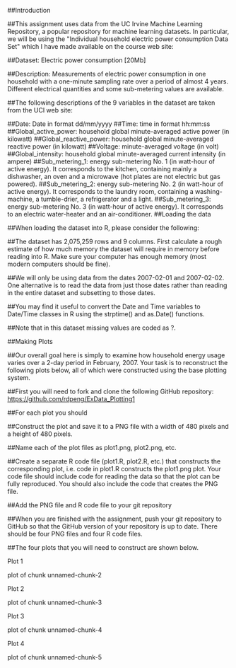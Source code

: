 ##Introduction

##This assignment uses data from the UC Irvine Machine Learning Repository, a popular repository for machine learning datasets. In particular, we will be using the "Individual household electric power consumption Data Set" which I have made available on the course web site:

##Dataset: Electric power consumption [20Mb]

##Description: Measurements of electric power consumption in one household with a one-minute sampling rate over a period of almost 4 years. Different electrical quantities and some sub-metering values are available.

##The following descriptions of the 9 variables in the dataset are taken from the UCI web site:

##Date: Date in format dd/mm/yyyy
##Time: time in format hh:mm:ss
##Global_active_power: household global minute-averaged active power (in kilowatt)
##Global_reactive_power: household global minute-averaged reactive power (in kilowatt)
##Voltage: minute-averaged voltage (in volt)
##Global_intensity: household global minute-averaged current intensity (in ampere)
##Sub_metering_1: energy sub-metering No. 1 (in watt-hour of active energy). It corresponds to the kitchen, containing mainly a dishwasher, an oven and a microwave (hot plates are not electric but gas powered).
##Sub_metering_2: energy sub-metering No. 2 (in watt-hour of active energy). It corresponds to the laundry room, containing a washing-machine, a tumble-drier, a refrigerator and a light.
##Sub_metering_3: energy sub-metering No. 3 (in watt-hour of active energy). It corresponds to an electric water-heater and an air-conditioner.
##Loading the data

##When loading the dataset into R, please consider the following:

##The dataset has 2,075,259 rows and 9 columns. First calculate a rough estimate of how much memory the dataset will require in memory before reading into R. Make sure your computer has enough memory (most modern computers should be fine).

##We will only be using data from the dates 2007-02-01 and 2007-02-02. One alternative is to read the data from just those dates rather than reading in the entire dataset and subsetting to those dates.

##You may find it useful to convert the Date and Time variables to Date/Time classes in R using the strptime() and as.Date() functions.

##Note that in this dataset missing values are coded as ?.

##Making Plots

##Our overall goal here is simply to examine how household energy usage varies over a 2-day period in February, 2007. Your task is to reconstruct the following plots below, all of which were constructed using the base plotting system.

##First you will need to fork and clone the following GitHub repository: https://github.com/rdpeng/ExData_Plotting1

##For each plot you should

##Construct the plot and save it to a PNG file with a width of 480 pixels and a height of 480 pixels.

##Name each of the plot files as plot1.png, plot2.png, etc.

##Create a separate R code file (plot1.R, plot2.R, etc.) that constructs the corresponding plot, i.e. code in plot1.R constructs the plot1.png plot. Your code file should include code for reading the data so that the plot can be fully reproduced. You should also include the code that creates the PNG file.

##Add the PNG file and R code file to your git repository

##When you are finished with the assignment, push your git repository to GitHub so that the GitHub version of your repository is up to date. There should be four PNG files and four R code files.

##The four plots that you will need to construct are shown below.

Plot 1

plot of chunk unnamed-chunk-2

Plot 2

plot of chunk unnamed-chunk-3

Plot 3

plot of chunk unnamed-chunk-4

Plot 4

plot of chunk unnamed-chunk-5
